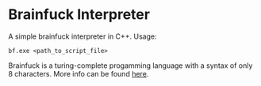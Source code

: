 # Brainfuck Interpreter

A simple brainfuck interpreter in C++. Usage:
```
bf.exe <path_to_script_file>
```
Brainfuck is a turing-complete progamming language with a syntax of only 8 characters. More info can be found [here](https://esolangs.org/wiki/brainfuck).
